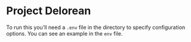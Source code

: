 # Project Delorean

To run this you'll need a `.env` file in the directory to specify configuration options. You can see an example in the `env` file.